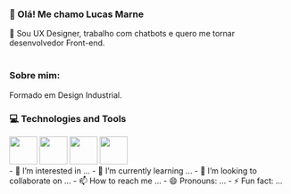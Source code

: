 ### 👋 Olá! Me chamo Lucas Marne
🤖 Sou UX Designer, trabalho com chatbots e quero me tornar desenvolvedor Front-end.
<br>
<br>
<div>
  <h3>Sobre mim:</h3>
  <p>Formado em Design Industrial. </p>
</div>


<section>
<h3>💻 Technologies and Tools</h3>
    <img src="https://cdn.jsdelivr.net/gh/devicons/devicon@latest/icons/html5/html5-plain-wordmark.svg" width="50" height="50"/>
    <img src="https://cdn.jsdelivr.net/gh/devicons/devicon@latest/icons/css3/css3-plain-wordmark.svg" width="50" height="50"/>
    <img src="https://cdn.jsdelivr.net/gh/devicons/devicon@latest/icons/javascript/javascript-original.svg" width="50" height="50"/>
    <img src="https://cdn.jsdelivr.net/gh/devicons/devicon@latest/icons/vscode/vscode-original-wordmark.svg" width="50" height="50"/>
</section>
- 👀 I’m interested in ...
- 🌱 I’m currently learning ...
- 💞️ I’m looking to collaborate on ...
- 📫 How to reach me ...
- 😄 Pronouns: ...
- ⚡ Fun fact: ...
<!---
lucasmarne/lucasmarne is a ✨ special ✨ repository because its `README.md` (this file) appears on your GitHub profile.
You can click the Preview link to take a look at your changes.
--->
